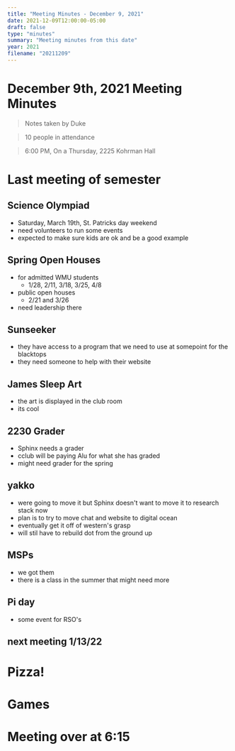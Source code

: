 ```yaml
---
title: "Meeting Minutes - December 9, 2021"
date: 2021-12-09T12:00:00-05:00
draft: false
type: "minutes"
summary: "Meeting minutes from this date"
year: 2021
filename: "20211209"
---
```


# December 9th, 2021 Meeting Minutes
> Notes taken by Duke

> 10 people in attendance

> 6:00 PM, On a Thursday, 2225 Kohrman Hall

# Last meeting of semester

## Science Olympiad
- Saturday, March 19th, St. Patricks day weekend
- need volunteers to run some events
- expected to make sure kids are ok and be a good example

## Spring Open Houses
- for admitted WMU students
    - 1/28, 2/11, 3/18, 3/25, 4/8
- public open houses
    - 2/21 and 3/26
- need leadership there

## Sunseeker
- they have access to a program that we need to use at somepoint for the blacktops
- they need someone to help with their website

## James Sleep Art
- the art is displayed in the club room
- its cool

## 2230 Grader
- Sphinx needs a grader
- cclub will be paying Alu for what she has graded
- might need grader for the spring

## yakko
- were going to move it but Sphinx doesn't want to move it to research stack now
- plan is to try to move chat and website to digital ocean
- eventually get it off of western's grasp
- will stil have to rebuild dot from the ground up

## MSPs
- we got them
- there is a class in the summer that might need more

## Pi day
- some event for RSO's

## next meeting 1/13/22

# Pizza!
# Games
# Meeting over at 6:15
